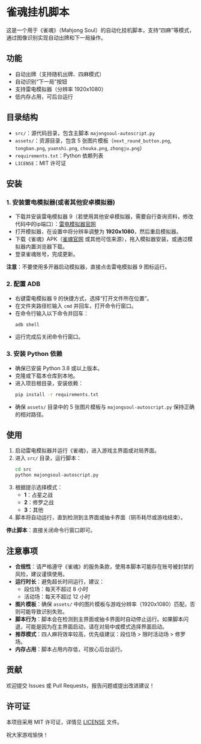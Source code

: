 # 雀魂挂机脚本

这是一个用于《雀魂》（Mahjong Soul）的自动化挂机脚本，支持“四麻”等模式，通过图像识别实现自动出牌和下一局操作。

## 功能
- 自动出牌（支持随机出牌、四麻模式）
- 自动识别“下一局”按钮
- 支持雷电模拟器（分辨率 1920x1080）
- 低内存占用，可后台运行

## 目录结构
- `src/`：源代码目录，包含主脚本 `majongsoul-autoscript.py`
- `assets/`：资源目录，包含 5 张图片模板（`next_round_button.png`, `tongban.png`, `yuanshi.png`, `chouka.png`, `zhongju.png`）
- `requirements.txt`：Python 依赖列表
- `LICENSE`：MIT 许可证

## 安装

### 1. 安装雷电模拟器(或者其他安卓模拟器)
- 下载并安装雷电模拟器 9（若使用其他安卓模拟器，需要自行查询资料，修改代码中的ip端口）：[雷电模拟器官网](https://www.ldmnq.com/?n=401674)
- 打开模拟器，在设置中将分辨率调整为 **1920x1080**，然后重启模拟器。
- 下载《雀魂》APK（[雀魂官网](https://www.mahjongsoul.com/) 或其他可信来源），拖入模拟器安装，或通过模拟器内置浏览器下载。
- 登录雀魂账号，完成更新。

**注意**：不要使用多开器启动模拟器，直接点击雷电模拟器 9 图标运行。

### 2. 配置 ADB
- 右键雷电模拟器 9 的快捷方式，选择“打开文件所在位置”。
- 在文件夹路径栏输入 `cmd` 并回车，打开命令行窗口。
- 在命令行输入以下命令并回车：
  ```bash
  adb shell
  ```
- 运行完成后关闭命令行窗口。

### 3. 安装 Python 依赖
- 确保已安装 Python 3.8 或以上版本。
- 克隆或下载本仓库到本地。
- 进入项目根目录，安装依赖：
  ```bash
  pip install -r requirements.txt
  ```
- 确保 `assets/` 目录中的 5 张图片模板与 `majongsoul-autoscript.py` 保持正确的相对路径。

## 使用
1. 启动雷电模拟器并运行《雀魂》，进入游戏主界面或对局界面。
2. 进入 `src/` 目录，运行脚本：
   ```bash
   cd src
   python majongsoul-autoscript.py
   ```
3. 根据提示选择模式：
   - **1**：占星之战
   - **2**：修罗之战
   - **3**：其他
4. 脚本将自动运行，直到检测到主界面或抽卡界面（铜币耗尽或游戏结束）。

**停止脚本**：直接关闭命令行窗口即可。

## 注意事项
- **合规性**：请严格遵守《雀魂》的服务条款，使用本脚本可能存在账号被封禁的风险，建议谨慎使用。
- **运行时长**：避免超长时间运行，建议：
  - 段位场：每天不超过 8 小时
  - 活动场：每天不超过 12 小时
- **图片模板**：确保 `assets/` 中的图片模板与游戏分辨率（1920x1080）匹配，否则可能导致识别失败。
- **脚本行为**：脚本会在检测到主界面或抽卡界面时自动停止运行。如果脚本闪退，可能是因为在主界面启动，请在对局中或模式选择界面启动。
- **推荐模式**：四人麻将效率较高，优先级建议：段位场 > 限时活动场 > 修罗场。
- **内存占用**：脚本占用内存低，可放心后台运行。

## 贡献
欢迎提交 Issues 或 Pull Requests，报告问题或提出改进建议！

## 许可证
本项目采用 MIT 许可证，详情见 [LICENSE](LICENSE) 文件。

祝大家游戏愉快！